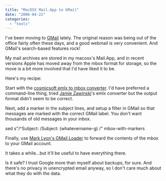 ```yaml
---
title: "MacOSX Mail.App to GMail"
date: "2006-04-22"
categories: 
  - "tools"
---
```


I've been moving to [GMail](http://gmail.com) lately. The original reason was being out of the office fairly often these days, and a good webmail is very convenient. And GMail's search-based features rock!

My mail archives are stored in my macosx's Mail.App, and in recent versions Apple has moved away from the mbox format for storage, so the move is a bit more involved that I'd have liked it to be.

Here's my recipe:

Start with the [cosmicsoft emlx to mbox converter](http://www.cosmicsoft.net/emlxconvert.html). I'd have preferred a command-line thing, tried [Jamie Zawinski](http://www.jwz.org/hacks/emlx.pl)'s emlx converter but the output format didn't seem to be correct.

Next, add a marker in the subject lines, and setup a filter in GMail so that messages are marked with the correct GMail label. You don't want thousands of old messages in your inbox.

sed s"/^Subject: /Subject: (whatevername-g) /"  mbox-with-markers

Finally, use [Mark Lyon's GMail Loader](http://www.marklyon.org/gmail/old/default.htm) to forward the contents of the mbox to your GMail account.

It takes a while...but it'll be useful to have everything there.

Is it safe? I trust Google more than myself about backups, for sure. And there's no privacy in unencrypted email anyway, so I don't care much about what they do with the data.
